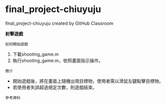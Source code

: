 # final_project-chiuyuju
final_project-chiuyuju created by GitHub Classroom

**射擊遊戲**

`如何開始遊戲`
1. 下載shooting_game.m
2. 執行shooting_game.m，依照畫面指示操作。

`簡介`
* 開始遊戲後，將在畫面上隨機出現目標物，使用者需以滑鼠左鍵點擊目標物。
* 若使用者失誤超過規定次數，則遊戲結束。


`參考資料`
